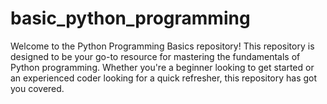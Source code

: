 # basic_python_programming
Welcome to the Python Programming Basics repository! This repository is designed to be your go-to resource for mastering the fundamentals of Python programming. Whether you're a beginner looking to get started or an experienced coder looking for a quick refresher, this repository has got you covered.
